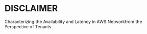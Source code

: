 # DISCLAIMER
Characterizing the Availability and Latency in AWS Networkfrom the Perspective of Tenants

